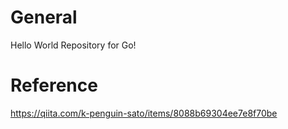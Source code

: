 # General

Hello World Repository for Go!

# Reference

https://qiita.com/k-penguin-sato/items/8088b69304ee7e8f70be
